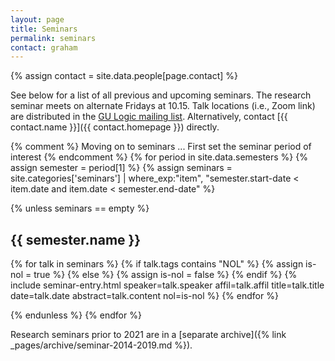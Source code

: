 ```yaml
---
layout: page
title: Seminars
permalink: seminars
contact: graham
---
```

{% assign contact = site.data.people[page.contact] %}

See below for a list of all previous and upcoming seminars. The research seminar meets on alternate Fridays at 10.15. Talk locations (i.e., Zoom link) are distributed in the [GU Logic mailing list](https://listserv.gu.se/sympa/subscribe/logic). Alternatively, contact [{{ contact.name }}]({{ contact.homepage }}) directly.

{% comment %}
  Moving on to seminars ...
  First set the seminar period of interest
{% endcomment %}
{% for period in site.data.semesters %}
{% assign semester = period[1] %}
{% assign seminars = site.categories['seminars'] | where_exp:"item", "semester.start-date < item.date and item.date < semester.end-date" %}

{% unless seminars == empty %}

## {{ semester.name }}

{% for talk in seminars %}
{% if talk.tags contains "NOL" %}
  {% assign is-nol = true %}
{% else %}
  {% assign is-nol = false %}
{% endif %}
{% include seminar-entry.html speaker=talk.speaker affil=talk.affil title=talk.title date=talk.date abstract=talk.content nol=is-nol %}
{% endfor %}

{% endunless %}
{% endfor %}

Research seminars prior to 2021 are in a [separate archive]({% link _pages/archive/seminar-2014-2019.md %}).
